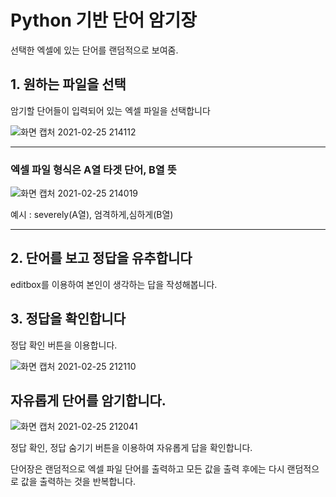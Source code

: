 # Python 기반 단어 암기장

선택한 엑셀에 있는 단어를 랜덤적으로 보여줌.  



## 1. 원하는 파일을 선택
암기할 단어들이 입력되어 있는 엑셀 파일을 선택합니다  


![화면 캡처 2021-02-25 214112](https://user-images.githubusercontent.com/59998983/109154977-62c69e80-77b2-11eb-8c2f-8600cbb8fffc.png)



---

### 엑셀 파일 형식은 A열 타겟 단어, B열 뜻  
    
![화면 캡처 2021-02-25 214019](https://user-images.githubusercontent.com/59998983/109154963-5d695400-77b2-11eb-9be5-e4d6cf49b634.png)  
  
예시 : severely(A열), 엄격하게,심하게(B열)  

---




## 2. 단어를 보고 정답을 유추합니다
editbox를 이용하여 본인이 생각하는 답을 작성해봅니다.  



## 3. 정답을 확인합니다
정답 확인 버튼을 이용합니다.  


![화면 캡처 2021-02-25 212110](https://user-images.githubusercontent.com/59998983/109153310-17ab8c00-77b0-11eb-8155-0172f958ad62.png)





## 자유롭게 단어를 암기합니다.

![화면 캡처 2021-02-25 212041](https://user-images.githubusercontent.com/59998983/109153307-167a5f00-77b0-11eb-89ee-cfeb4ef05cbb.png)  


정답 확인, 정답 숨기기 버튼을 이용하여 자유롭게 답을 확인합니다.  


단어장은 랜덤적으로 엑셀 파일 단어를 출력하고 모든 값을 출력 후에는 다시 랜덤적으로 값을 출력하는 것을 반복합니다.  



